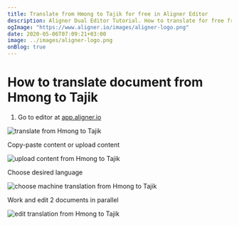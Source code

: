 ```yaml
---
title: Translate from Hmong to Tajik for free in Aligner Editor
description: Aligner Dual Editor Tutorial. How to translate for free from Hmong to Tajik. Aligner is multilingual document management platform. 
ogImage: "https://www.aligner.io/images/aligner-logo.png"
date: 2020-05-06T07:09:21+03:00
image: ../images/aligner-logo.png
onBlog: true
---
```


# How to translate document from Hmong to Tajik

1. Go to editor at [app.aligner.io](https://app.aligner.io "Aligner App web page")

![translate from Hmong to Tajik](../aligner-blank-editor.png "translate from Hmong to Tajik")

Copy-paste content or upload content

![upload content from Hmong to Tajik](../aligner-uploaded-document.png "upload content from Hmong to Tajik")

Choose desired language

![choose machine translation from Hmong to Tajik](../aligner-language-dropdown.png "choose machine translation from Hmong to Tajik")

Work and edit 2 documents in parallel

![edit translation from Hmong to Tajik](../aligner-double-sitded-editor.png "edit translation from Hmong to Tajik")

